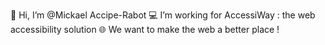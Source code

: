 👋 Hi, I’m @Mickael Accipe-Rabot
💻 I’m working for AccessiWay : the web accessibility solution
🌐 We want to make the web a better place !
